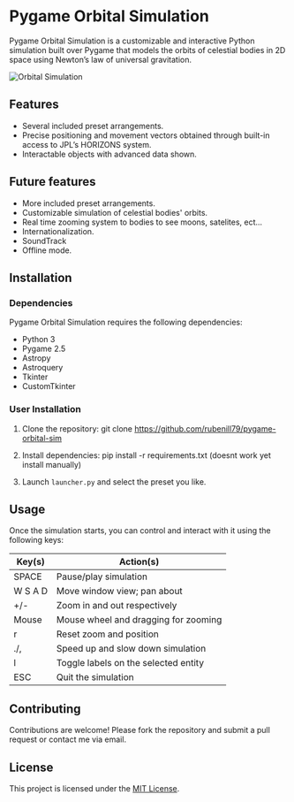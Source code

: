 # Pygame Orbital Simulation

Pygame Orbital Simulation is a customizable and interactive Python simulation built over Pygame that models the orbits of celestial bodies in 2D space using Newton’s law of universal gravitation.

![Orbital Simulation](link_to_image)

## Features

- Several included preset arrangements.
- Precise positioning and movement vectors obtained through built-in access to JPL’s HORIZONS system.
- Interactable objects with advanced data shown.

## Future features

- More included preset arrangements.
- Customizable simulation of celestial bodies' orbits.
- Real time zooming system to bodies to see moons, satelites, ect...
- Internationalization.
- SoundTrack
- Offline mode.

## Installation

### Dependencies

Pygame Orbital Simulation requires the following dependencies:

- Python 3
- Pygame 2.5
- Astropy
- Astroquery
- Tkinter
- CustomTkinter

### User Installation

1. Clone the repository:
git clone https://github.com/rubenill79/pygame-orbital-sim

2. Install dependencies:
pip install -r requirements.txt (doesnt work yet install manually)

3. Launch `launcher.py` and select the preset you like.

## Usage

Once the simulation starts, you can control and interact with it using the following keys:

| Key(s) | Action(s)                            |
|--------|--------------------------------------|
| SPACE  | Pause/play simulation                |
| W S A D| Move window view; pan about          |
| +/-    | Zoom in and out respectively         |
| Mouse  | Mouse wheel and dragging for zooming |
| r      | Reset zoom and position              |
| ./,    | Speed up and slow down simulation   |
| l      | Toggle labels on the selected entity|
| ESC    | Quit the simulation                  |

## Contributing

Contributions are welcome! Please fork the repository and submit a pull request or contact me via email.

## License

This project is licensed under the [MIT License](https://github.com/rubenill79/pygame-orbital-sim/blob/main/LICENSE).
